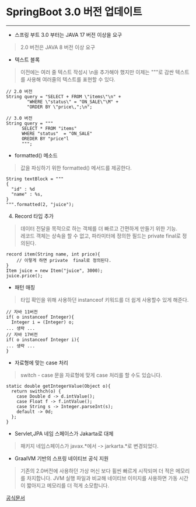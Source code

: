 # SpringBoot 3.0 버전 업데이트
---
- 스프링 부트 3.0 부터는 JAVA 17 버전 이상을 요구
> 2.0 버전은 JAVA 8 버전 이상 요구

- 텍스트 블록
> 이전에는 여러 줄 텍스트 작성시 \n을 추가해야 했지만 이제는 """로 감싼 텍스트를 사용해 여러줄의 텍스트를 표현할 수 있다.

```
// 2.0 버전
String query = "SELECT + FROM \"items\"\n" +
        "WHERE \"status\" = "ON_SALE\"\M" +
        "ORDER BY \"price\,";\n";

// 3.0 버전
String query = """
      SELECT * FROM "items"
      WHERE "status"  = "ON_SALE"
      OREDER BY "price"l
      """;
```

- formatted() 메소드
> 값을 파싱하기 위한 formatted() 메서드를 제공한다.
```
String textBlock = """
{
  "id" : %d
  "name" : %s,
}
""".formatted(2, "juice");
```

4. Record 타입 추가
> 데이터 전달을 목적으로 하는 객체를 더 빠르고 간편하게 만들기 위한 기능.<br/>
레코드 객체는 상속을 할 수 없고, 파라미터에 정의한 필드는 private final로 정의된다.
```
record item(String name, int price){
    // 이렇게 하면 private  final로 정의된다.
}
Item juice = new Item("juice", 3000);
juice.price();
```

- 패턴 매칭
> 타입 확인을 위해 사용하던 instanceof 키워드를 더 쉽게 사용할수 있게 해준다.
```
// 자바 11버전
if( o instanceof Integer){
  Integer i = (Integer) o;
... 생략 ...
// 자바 17버전
if( o instanceof Integer i){
... 생략 ...
}
```

- 자료형에 맞는 case 처리
> switch - case 문을 자료형에 맞게 case 처리를 할 수도 있습니다.
```
static double getIntegerValue(Object o){
  return swithch(o) {
    case Double d -> d.intValue();
    case Float f -> f.intValue();
    case String s -> Integer.parseInt(s);
    default -> 0d;
  };
}
```
-  Servlet,JPA 네임 스페이스가 Jakarta로 대체
> 패키지 네임스페이스가 javax.*에서 -> jarkarta.*로 변경되었다.

- GraalVM 기반의 스프링 네이티브 공식 지원
> 기존의 2.0버전에 사용하던 가상 머신 보다 휠씬 빠르게 시작되며 더 적은 메모리를 차지합니다.
> JVM 실행 파일과 비교해 네이티브 이미지를 사용하면 가동 시간이 짧아지고 메모리를 더 적게 소모합니다.

[공식문서](https://docs.spring.io/spring-boot/docs/3.0.0/reference/htmlsingle/#upgrading)
